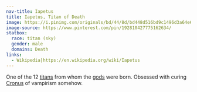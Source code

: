 ```yaml
---
nav-title: Iapetus
title: Iapetus, Titan of Death
image: https://i.pinimg.com/originals/bd/44/8d/bd448d516bd9c1496d3a64e6e2413c67.jpg
image-source: https://www.pinterest.com/pin/192810427775162634/
statbox:
  race: titan (sky)
  gender: male
  domains: Death
links:
  - Wikipedia|https://en.wikipedia.org/wiki/Iapetus
---
```


One of the 12 [titans](../creatures/titans) from whom the [gods](../creatures/eternals) were born. Obsessed with curing [Cronus](cronus) of vampirism somehow.
